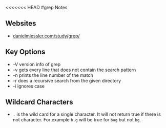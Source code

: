 <<<<<<< HEAD
#grep Notes

Websites
--------
* [danielmiessler.com/study/grep/](https://danielmiessler.com/study/grep/)

Key Options
-----------
* -V version info of grep
* -v gets every line that does not contain the search pattern
* -n prints the line number of the match
* -r does a recursive search from the given directory
* -i ignores case

Wildcard Characters
-------------------
* `.` is the wild card for a single character. It will not return true if there is not character.
  For example `b.g` will be true for `bag` but not `bg`.

